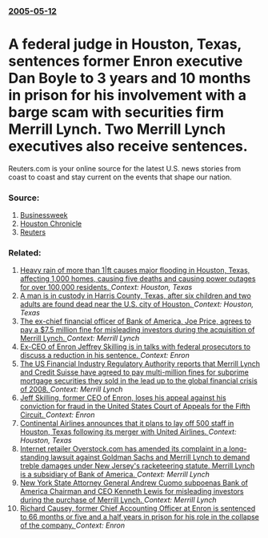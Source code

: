 ### [2005-05-12](/news/2005/05/12/index.md)

#  A federal judge in Houston, Texas, sentences former Enron executive Dan Boyle to 3 years and 10 months in prison for his involvement with a barge scam with securities firm Merrill Lynch. Two Merrill Lynch executives also receive sentences. 

Reuters.com is your online source for the latest U.S. news stories from coast to coast and stay current on the events that shape our nation.


### Source:

1. [Businessweek](http://www.businessweek.com/ap/financialnews/D8A1PQCG0.htm?campaign_id=apn_home_down)
2. [Houston Chronicle](http://www.chron.com/cs/CDA/ssistory.mpl/metropolitan/3180226)
3. [Reuters](http://www.reuters.com/newsArticle.jhtml?type=domesticNews&storyID=8477211)

### Related:

1. [Heavy rain of more than 1|ft causes major flooding in Houston, Texas, affecting 1,000 homes, causing five deaths and causing power outages for over 100,000 residents. ](/news/2016/04/18/heavy-rain-of-more-than-1-ft-causes-major-flooding-in-houston-texas-affecting-1-000-homes-causing-five-deaths-and-causing-power-outages-f.md) _Context: Houston, Texas_
2. [A man is in custody in Harris County, Texas, after six children and two adults are found dead near the U.S. city of Houston. ](/news/2015/08/8/a-man-is-in-custody-in-harris-county-texas-after-six-children-and-two-adults-are-found-dead-near-the-u-s-city-of-houston.md) _Context: Houston, Texas_
3. [The ex-chief financial officer of Bank of America, Joe Price, agrees to pay a $7.5 million fine for misleading investors during the acquisition of Merrill Lynch. ](/news/2014/04/25/the-ex-chief-financial-officer-of-bank-of-america-joe-price-agrees-to-pay-a-7-5-million-fine-for-misleading-investors-during-the-acquisit.md) _Context: Merrill Lynch_
4. [Ex-CEO of Enron Jeffrey Skilling is in talks with federal prosecutors to discuss a reduction in his sentence. ](/news/2013/04/4/ex-ceo-of-enron-jeffrey-skilling-is-in-talks-with-federal-prosecutors-to-discuss-a-reduction-in-his-sentence.md) _Context: Enron_
5. [The US Financial Industry Regulatory Authority reports that Merrill Lynch and Credit Suisse have agreed to pay multi-million fines for subprime mortgage securities they sold in the lead up to the global financial crisis of 2008. ](/news/2011/05/26/the-us-financial-industry-regulatory-authority-reports-that-merrill-lynch-and-credit-suisse-have-agreed-to-pay-multi-million-fines-for-subpr.md) _Context: Merrill Lynch_
6. [Jeff Skilling, former CEO of Enron, loses his appeal against his conviction for fraud in the United States Court of Appeals for the Fifth Circuit. ](/news/2011/04/6/jeff-skilling-former-ceo-of-enron-loses-his-appeal-against-his-conviction-for-fraud-in-the-united-states-court-of-appeals-for-the-fifth-ci.md) _Context: Enron_
7. [Continental Airlines announces that it plans to lay off 500 staff in Houston, Texas following its merger with United Airlines. ](/news/2011/02/7/continental-airlines-announces-that-it-plans-to-lay-off-500-staff-in-houston-texas-following-its-merger-with-united-airlines.md) _Context: Houston, Texas_
8. [Internet retailer Overstock.com has amended its complaint in a long-standing lawsuit against Goldman Sachs and Merrill Lynch to demand treble damages under New Jersey's racketeering statute. Merrill Lynch is a subsidiary of Bank of America. ](/news/2011/01/27/internet-retailer-overstock-com-has-amended-its-complaint-in-a-long-standing-lawsuit-against-goldman-sachs-and-merrill-lynch-to-demand-trebl.md) _Context: Merrill Lynch_
9. [ New York State Attorney General Andrew Cuomo subpoenas Bank of America Chairman and CEO Kenneth Lewis for misleading investors during the purchase of Merrill Lynch. ](/news/2009/02/20/new-york-state-attorney-general-andrew-cuomo-subpoenas-bank-of-america-chairman-and-ceo-kenneth-lewis-for-misleading-investors-during-the-p.md) _Context: Merrill Lynch_
10. [ Richard Causey, former Chief Accounting Officer at Enron is sentenced to 66 months or five and a half years in prison for his role in the collapse of the company. ](/news/2006/11/15/richard-causey-former-chief-accounting-officer-at-enron-is-sentenced-to-66-months-or-five-and-a-half-years-in-prison-for-his-role-in-the-c.md) _Context: Enron_
